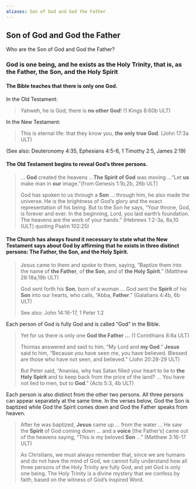 ```yaml
---
aliases: Son of God and God the Father
---
```


## Son of God and God the Father

Who are the Son of God and God the Father?

### God is one being, and he exists as the Holy Trinity, that is, as the Father, the Son, and the Holy Spirit

#### The Bible teaches that there is only one God.

In the Old Testament:

> Yahweh, he is God; there is **no other God**! (1 Kings 8:60b ULT)

In the New Testament:

> This is eternal life: that they know you, **the only true God**. (John 17:3a ULT)

(See also: Deuteronomy 4:35, Ephesians 4:5-6, 1 Timothy 2:5, James 2:19)

#### The Old Testament begins to reveal God’s three persons.

> … **God** created the heavens …**The Spirit of God** was moving …“Let **us** make man in **our** image.”(from Genesis 1:1b,2b, 26b ULT)
>
> God has spoken to us through a **Son** … through him, he also made the universe. He is the brightness of God’s glory and the exact representation of his being. But to the Son he says, “Your throne, God, is forever and ever. In the beginning, Lord, you laid earth’s foundation. The heavens are the work of your hands.” (Hebrews 1:2-3a, 8a,10 (ULT) quoting Psalm 102:25)

#### The Church has always found it necessary to state what the New Testament says about God by affirming that he exists in three distinct persons: The Father, the Son, and the Holy Spirit.

> Jesus came to them and spoke to them, saying, “Baptize them into the name of **the Father**, of **the Son**, and of **the Holy Spirit**.” (Matthew 28:18a,19b ULT)
>
> God sent forth his **Son**, born of a woman … God sent the **Spirit** of his **Son** into our hearts, who calls, “Abba, **Father**.” (Galatians 4:4b, 6b ULT)
>
> See also: John 14:16-17, 1 Peter 1:2

Each person of God is fully God and is called “God” in the Bible.

> Yet for us there is only one **God the Father …** (1 Corinthians 8:6a ULT)
>
> Thomas answered and said to him, “My Lord and **my God**.” **Jesus** said to him, “Because you have seen me, you have believed. Blessed are those who have not seen, and believed.” (John 20:28-29 ULT)
>
> But Peter said, “Ananias, why has Satan filled your heart to lie to **the Holy Spirit** and to keep back from the price of the land? … You have not lied to men, but to **God**.” (Acts 5:3, 4b ULT)

Each person is also distinct from the other two persons. All three persons can appear separately at the same time. In the verses below, God the Son is baptized while God the Spirit comes down and God the Father speaks from heaven.

> After he was baptized, **Jesus** came up … from the water … He saw the **Spirit** of God coming down … and a **voice** \[the Father’s\] came out of the heavens saying, “This is my beloved **Son** …” (Matthew 3:16-17 ULT)
>
> As Christians, we must always remember that, since we are humans and do not have the mind of God, we cannot fully understand how all three persons of the Holy Trinity are fully God, and yet God is only one being. The Holy Trinity is a divine mystery that we confess by faith, based on the witness of God’s inspired Word.
